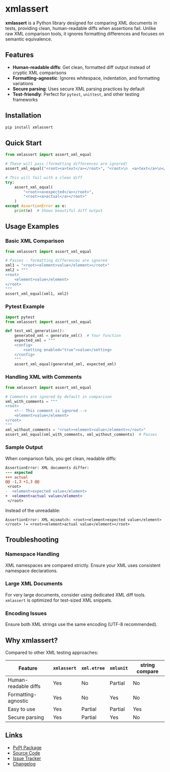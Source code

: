 # xmlassert

**xmlassert** is a Python library designed for comparing XML documents in tests,
providing clean,
human-readable diffs when assertions fail.
Unlike raw XML comparison tools,
it ignores formatting differences and focuses on semantic equivalence.

## Features

- **Human-readable diffs**: Get clean, formatted diff output instead of cryptic XML comparisons
- **Formatting-agnostic**: Ignores whitespace, indentation, and formatting variations
- **Secure parsing**: Uses secure XML parsing practices by default
- **Test-friendly**: Perfect for `pytest`, `unittest`, and other testing frameworks

## Installation

```bash
pip install xmlassert
```

## Quick Start

``` python
from xmlassert import assert_xml_equal

# These will pass (formatting differences are ignored)
assert_xml_equal("<root><a>text</a></root>", "<root>\n  <a>text</a>\n</root>")

# This will fail with a clean diff
try:
    assert_xml_equal(
        "<root><a>expected</a></root>",
        "<root><a>actual</a></root>"
    )
except AssertionError as e:
    print(e)  # Shows beautiful diff output
```


## Usage Examples

### Basic XML Comparison

``` python
from xmlassert import assert_xml_equal

# Passes - formatting differences are ignored
xml1 = "<root><element>value</element></root>"
xml2 = """
<root>
    <element>value</element>
</root>
"""
assert_xml_equal(xml1, xml2)
```


### Pytest Example

``` python
import pytest
from xmlassert import assert_xml_equal

def test_xml_generation():
    generated_xml = generate_xml()  # Your function
    expected_xml = """
    <config>
        <setting enabled="true">value</setting>
    </config>
    """
    assert_xml_equal(generated_xml, expected_xml)
```


### Handling XML with Comments

``` python
from xmlassert import assert_xml_equal

# Comments are ignored by default in comparison
xml_with_comments = """
<root>
    <!-- This comment is ignored -->
    <element>value</element>
</root>
"""
xml_without_comments = "<root><element>value</element></root>"
assert_xml_equal(xml_with_comments, xml_without_comments)  # Passes
```

### Sample Output

When comparison fails, you get clean, readable diffs:

``` diff
AssertionError: XML documents differ:
--- expected
+++ actual
@@ -1,3 +1,3 @@
 <root>
-  <element>expected value</element>
+  <element>actual value</element>
 </root>
```

Instead of the unreadable:
```
AssertionError: XML mismatch: <root><element>expected value</element></root> != <root><element>actual value</element></root>
```

## Troubleshooting

### Namespace Handling
XML namespaces are compared strictly.
Ensure your XML uses consistent namespace declarations.

### Large XML Documents
For very large documents, consider using dedicated XML diff tools.
`xmlassert` is optimized for test-sized XML snippets.

### Encoding Issues
Ensure both XML strings use the same encoding (UTF-8 recommended).


## Why xmlassert?

Compared to other XML testing approaches:

| Feature | `xmlassert` | `xml.etree` | `xmlunit` | string compare |
|---------|-----------|-------------|-----------|----------------|
| Human-readable diffs | Yes | No | Partial | No |
| Formatting-agnostic | Yes | No | Yes | No |
| Easy to use | Yes | Partial | Partial | Yes |
| Secure parsing | Yes | Partial | Yes | No |


## Links

- [PyPI Package](https://pypi.org/project/xmlassert/)
- [Source Code](https://github.com/ivanovmg/xmlassert)
- [Issue Tracker](https://github.com/ivanovmg/xmlassert/issues)
- [Changelog](CHANGELOG.md)
